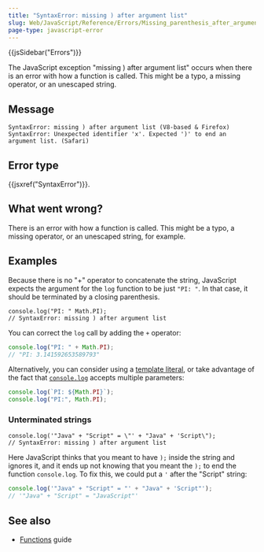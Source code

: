 ```yaml
---
title: "SyntaxError: missing ) after argument list"
slug: Web/JavaScript/Reference/Errors/Missing_parenthesis_after_argument_list
page-type: javascript-error
---
```


{{jsSidebar("Errors")}}

The JavaScript exception "missing ) after argument list" occurs when there is an error
with how a function is called. This might be a typo, a missing operator, or an unescaped
string.

## Message

```plain
SyntaxError: missing ) after argument list (V8-based & Firefox)
SyntaxError: Unexpected identifier 'x'. Expected ')' to end an argument list. (Safari)
```

## Error type

{{jsxref("SyntaxError")}}.

## What went wrong?

There is an error with how a function is called. This might be a typo, a missing
operator, or an unescaped string, for example.

## Examples

Because there is no "+" operator to concatenate the string, JavaScript expects the
argument for the `log` function to be just `"PI: "`. In that case,
it should be terminated by a closing parenthesis.

```js-nolint example-bad
console.log("PI: " Math.PI);
// SyntaxError: missing ) after argument list
```

You can correct the `log` call by adding the `+` operator:

```js example-good
console.log("PI: " + Math.PI);
// "PI: 3.141592653589793"
```

Alternatively, you can consider using a [template literal](/Web/JavaScript/Reference/Template_literals), or take advantage of the fact that [`console.log`](/Web/API/console/log_static) accepts multiple parameters:

```js example-good
console.log(`PI: ${Math.PI}`);
console.log("PI:", Math.PI);
```

### Unterminated strings

```js-nolint example-bad
console.log('"Java" + "Script" = \"' + "Java" + 'Script\");
// SyntaxError: missing ) after argument list
```

Here JavaScript thinks that you meant to have `);` inside the string and
ignores it, and it ends up not knowing that you meant the `);` to end the
function `console.log`. To fix this, we could put a `'` after the
"Script" string:

```js example-good
console.log('"Java" + "Script" = "' + "Java" + 'Script"');
// '"Java" + "Script" = "JavaScript"'
```

## See also

- [Functions](/Web/JavaScript/Guide/Functions) guide
